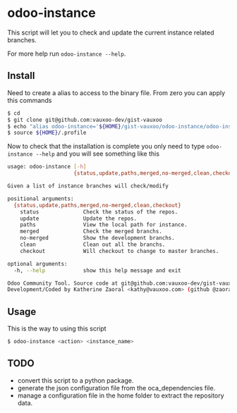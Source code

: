 # odoo-instance

This script will let you to check and update the current instance related
branches.

For more help run ``odoo-instance --help``.

## Install

Need to create a alias to access to the binary file. From zero you can apply
this commands

```bash
$ cd
$ git clone git@github.com:vauxoo-dev/gist-vauxoo
$ echo "alias odoo-instance='${HOME}/gist-vauxoo/odoo-instance/odoo-instance'" >> ${HOME}/.profile
$ source ${HOME}/.profile
```

Now to check that the installation is complete you only need to type
``odoo-instance --help`` and you will see something like this

```bash
usage: odoo-instance [-h]
                     {status,update,paths,merged,no-merged,clean,checkout} ...

Given a list of instance branches will check/modify

positional arguments:
  {status,update,paths,merged,no-merged,clean,checkout}
    status              Check the status of the repos.
    update              Update the repos.
    paths               View the local path for instance.
    merged              Check the merged branchs.
    no-merged           Show the development branchs.
    clean               Clean out all the branchs.
    checkout            Will checkout to change to master branches.

optional arguments:
  -h, --help            show this help message and exit

Odoo Community Tool. Source code at git@github.com:vauxoo-dev/gist-vauxoo
Development/Coded by Katherine Zaoral <kathy@vauxoo.com> (github @zaoral)
```

## Usage

This is the way to using this script

```bash
$ odoo-instance <action> <instance_name>
```

## TODO

- convert this script to a python package.
- generate the json configuration file from the oca_dependencies file.
- manage a configuration file in the home folder to extract the repository
  data.
